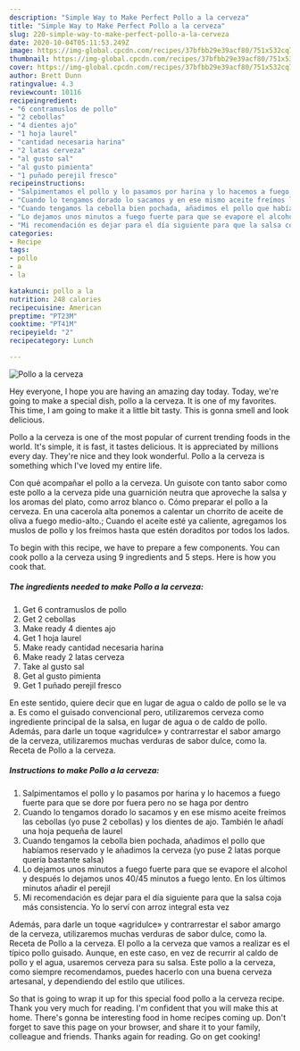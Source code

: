 ```yaml
---
description: "Simple Way to Make Perfect Pollo a la cerveza"
title: "Simple Way to Make Perfect Pollo a la cerveza"
slug: 220-simple-way-to-make-perfect-pollo-a-la-cerveza
date: 2020-10-04T05:11:53.249Z
image: https://img-global.cpcdn.com/recipes/37bfbb29e39acf80/751x532cq70/pollo-a-la-cerveza-foto-principal.jpg
thumbnail: https://img-global.cpcdn.com/recipes/37bfbb29e39acf80/751x532cq70/pollo-a-la-cerveza-foto-principal.jpg
cover: https://img-global.cpcdn.com/recipes/37bfbb29e39acf80/751x532cq70/pollo-a-la-cerveza-foto-principal.jpg
author: Brett Dunn
ratingvalue: 4.3
reviewcount: 10116
recipeingredient:
- "6 contramuslos de pollo"
- "2 cebollas"
- "4 dientes ajo"
- "1 hoja laurel"
- "cantidad necesaria harina"
- "2 latas cerveza"
- "al gusto sal"
- "al gusto pimienta"
- "1 puñado perejil fresco"
recipeinstructions:
- "Salpimentamos el pollo y lo pasamos por harina y lo hacemos a fuego fuerte para que se dore por fuera pero no se haga por dentro"
- "Cuando lo tengamos dorado lo sacamos y en ese mismo aceite freímos las cebollas (yo puse 2 cebollas) y los dientes de ajo. También le añadí una hoja pequeña de laurel"
- "Cuando tengamos la cebolla bien pochada, añadimos el pollo que habíamos reservado y le añadimos la cerveza (yo puse 2 latas porque quería bastante salsa)"
- "Lo dejamos unos minutos a fuego fuerte para que se evapore el alcohol y después lo dejamos unos 40/45 minutos a fuego lento. En los últimos minutos añadir el perejil"
- "Mi recomendación es dejar para el día siguiente para que la salsa coja más consistencia. Yo lo serví con arroz integral esta vez"
categories:
- Recipe
tags:
- pollo
- a
- la

katakunci: pollo a la 
nutrition: 248 calories
recipecuisine: American
preptime: "PT23M"
cooktime: "PT41M"
recipeyield: "2"
recipecategory: Lunch

---
```



![Pollo a la cerveza](https://img-global.cpcdn.com/recipes/37bfbb29e39acf80/751x532cq70/pollo-a-la-cerveza-foto-principal.jpg)

Hey everyone, I hope you are having an amazing day today. Today, we're going to make a special dish, pollo a la cerveza. It is one of my favorites. This time, I am going to make it a little bit tasty. This is gonna smell and look delicious.

Pollo a la cerveza is one of the most popular of current trending foods in the world. It's simple, it is fast, it tastes delicious. It is appreciated by millions every day. They're nice and they look wonderful. Pollo a la cerveza is something which I've loved my entire life.

Con qué acompañar el pollo a la cerveza. Un guisote con tanto sabor como este pollo a la cerveza pide una guarnición neutra que aproveche la salsa y los aromas del plato, como arroz blanco o. Cómo preparar el pollo a la cerveza. En una cacerola alta ponemos a calentar un chorrito de aceite de oliva a fuego medio-alto.; Cuando el aceite esté ya caliente, agregamos los muslos de pollo y los freímos hasta que estén doraditos por todos los lados.


To begin with this recipe, we have to prepare a few components. You can cook pollo a la cerveza using 9 ingredients and 5 steps. Here is how you cook that.

<!--inarticleads1-->

##### The ingredients needed to make Pollo a la cerveza:

1. Get 6 contramuslos de pollo
1. Get 2 cebollas
1. Make ready 4 dientes ajo
1. Get 1 hoja laurel
1. Make ready cantidad necesaria harina
1. Make ready 2 latas cerveza
1. Take al gusto sal
1. Get al gusto pimienta
1. Get 1 puñado perejil fresco


En este sentido, quiere decir que en lugar de agua o caldo de pollo se le va a. Es como el guisado convencional pero, utilizaremos cerveza como ingrediente principal de la salsa, en lugar de agua o de caldo de pollo. Además, para darle un toque «agridulce» y contrarrestar el sabor amargo de la cerveza, utilizaremos muchas verduras de sabor dulce, como la. Receta de Pollo a la cerveza. 

<!--inarticleads2-->

##### Instructions to make Pollo a la cerveza:

1. Salpimentamos el pollo y lo pasamos por harina y lo hacemos a fuego fuerte para que se dore por fuera pero no se haga por dentro
1. Cuando lo tengamos dorado lo sacamos y en ese mismo aceite freímos las cebollas (yo puse 2 cebollas) y los dientes de ajo. También le añadí una hoja pequeña de laurel
1. Cuando tengamos la cebolla bien pochada, añadimos el pollo que habíamos reservado y le añadimos la cerveza (yo puse 2 latas porque quería bastante salsa)
1. Lo dejamos unos minutos a fuego fuerte para que se evapore el alcohol y después lo dejamos unos 40/45 minutos a fuego lento. En los últimos minutos añadir el perejil
1. Mi recomendación es dejar para el día siguiente para que la salsa coja más consistencia. Yo lo serví con arroz integral esta vez


Además, para darle un toque «agridulce» y contrarrestar el sabor amargo de la cerveza, utilizaremos muchas verduras de sabor dulce, como la. Receta de Pollo a la cerveza. El pollo a la cerveza que vamos a realizar es el típico pollo guisado. Aunque, en este caso, en vez de recurrir al caldo de pollo y el agua, usaremos cerveza para su salsa. Este pollo a la cerveza, como siempre recomendamos, puedes hacerlo con una buena cerveza artesanal, y dependiendo del estilo que utilices. 

So that is going to wrap it up for this special food pollo a la cerveza recipe. Thank you very much for reading. I'm confident that you will make this at home. There's gonna be interesting food in home recipes coming up. Don't forget to save this page on your browser, and share it to your family, colleague and friends. Thanks again for reading. Go on get cooking!
